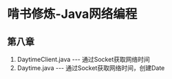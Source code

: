 # 啃书修炼-Java网络编程

## 第八章
1. DaytimeClient.java   --- 通过Socket获取网络时间
2. Daytime.java  --- 通过Socket获取网络时间，创建Date

